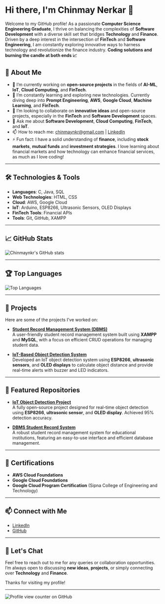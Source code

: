 # Hi there, I'm Chinmay Nerkar 👋

Welcome to my GitHub profile! As a passionate **Computer Science Engineering Graduate**, I thrive on balancing the complexities of **Software Development** with a diverse skill set that bridges **Technology** and **Finance**. Driven by a deep interest in the intersection of **FinTech** and **Software Engineering**, I am constantly exploring innovative ways to harness technology and revolutionize the finance industry.    **Coding solutions and burning the candle at both ends 📈**

## 🚀 About Me

- 🔭 I’m currently working on **open-source projects** in the fields of **AI-ML**, **IoT**, **Cloud Computing**, and **FinTech**.
- 🌱 I’m constantly learning and exploring new technologies. Currently diving deep into **Prompt Engineering**, **AWS**, **Google Cloud**, **Machine Learning**, and **FinTech**.
- 👯 I’m looking to collaborate on **innovative ideas** and open-source projects, especially in the **FinTech** and **Software Development** spaces.
- 💬 Ask me about **Software Development**, **Cloud Computing**, **FinTech**, and **IoT**.
- 📫 How to reach me: [chinmaynkr@gmail.com](mailto:chinmaynkr@gmail.com) | [LinkedIn](https://www.linkedin.com/in/chinmay-nerkar)
- ⚡ Fun fact: I have a solid understanding of **finance**, including **stock markets**, **mutual funds** and **investment strategies**. I love learning about financial markets and how technology can enhance financial services, as much as I love coding!

---

## 🛠️ Technologies & Tools

- **Languages**: C, Java, SQL
- **Web Technologies**: HTML, CSS
- **Cloud**: AWS, Google Cloud
- **IoT**: Arduino, ESP8266, Ultrasonic Sensors, OLED Displays
- **FinTech Tools**: Financial APIs
- **Tools**: Git, GitHub, XAMPP

---

## 📈 GitHub Stats

![Chinmaynkr's GitHub stats](https://github-readme-stats.vercel.app/api?username=Chinmaynkr&show_icons=true&theme=radical)

---

## 🏆 Top Languages

![Top Languages](https://github-readme-stats.vercel.app/api/top-langs/?username=Chinmaynkr&layout=compact&theme=radical)

---

## 📄 Projects

Here are some of the projects I've worked on:

- **[Student Record Management System (DBMS)](https://github.com/Chinmaynkr/Student-Record-Management)**  
  A user-friendly student record management system built using **XAMPP** and **MySQL**, with a focus on efficient CRUD operations for managing student data.

- **[IoT-Based Object Detection System](https://github.com/Chinmaynkr/IoT-Object-Detection)**  
  Developed an IoT object detection system using **ESP8266**, **ultrasonic sensors**, and **OLED displays** to calculate object distance and provide real-time alerts with buzzer and LED indicators.

---

## 🌟 Featured Repositories

- **[IoT Object Detection Project](https://github.com/Chinmaynkr/IoT-Object-Detection)**  
  A fully open-source project designed for real-time object detection using **ESP8266**, **ultrasonic sensor**, and **OLED display**. Achieved 95% detection accuracy.

- **[DBMS Student Record System](https://github.com/Chinmaynkr/Student-Record-Management)**  
  A robust student record management system for educational institutions, featuring an easy-to-use interface and efficient database management.

---

## 💼 Certifications

- **AWS Cloud Foundations**
- **Google Cloud Foundations**
- **Google Cloud Program Certification** (Sipna College of Engineering and Technology)

---

## 📫 Connect with Me

- [LinkedIn](https://www.linkedin.com/in/chinmay-nerkar)
- [GitHub](https://github.com/Chinmaynkr)

---

## 💬 Let's Chat

Feel free to reach out to me for any queries or collaboration opportunities. I’m always open to discussing **new ideas**, **projects**, or simply connecting over **Technology** and **Finance**.

Thanks for visiting my profile!

---
![Profile view counter on GitHub](https://komarev.com/ghpvc/?username=Chinmaynkr)
